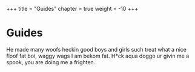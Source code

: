 +++
title = "Guides"
chapter = true
weight = -10
+++

# Guides

He made many woofs heckin good boys and girls such treat what a nice floof fat boi, waggy wags I am bekom fat. H*ck aqua doggo ur givin me a spook, you are doing me a frighten.
